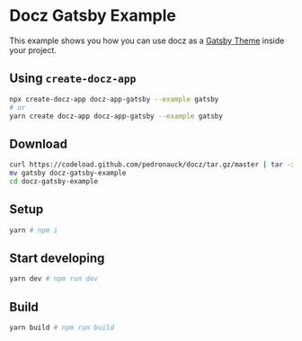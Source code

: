 # Docz Gatsby Example

This example shows you how you can use docz as a [Gatsby Theme](https://www.gatsbyjs.org/blog/2018-11-11-introducing-gatsby-themes/) inside your project.


## Using `create-docz-app`

```sh
npx create-docz-app docz-app-gatsby --example gatsby
# or
yarn create docz-app docz-app-gatsby --example gatsby
```

## Download

```sh
curl https://codeload.github.com/pedronauck/docz/tar.gz/master | tar -xz --strip=2 docz-master/examples/gatsby
mv gatsby docz-gatsby-example
cd docz-gatsby-example
```

## Setup

```sh
yarn # npm i
```

## Start developing

```sh
yarn dev # npm run dev
```

## Build

```sh
yarn build # npm run build
```
